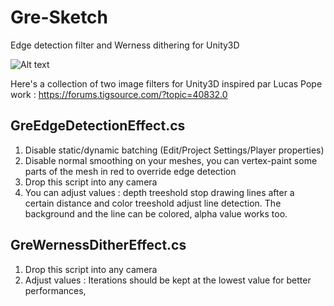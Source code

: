 # Gre-Sketch
Edge detection filter and Werness dithering for Unity3D

![Alt text](https://cloud.githubusercontent.com/assets/9194561/16920072/7e658a46-4d0c-11e6-947b-455fb870b3f1.gif "Gre-Sketch")

Here's a collection of two image filters for Unity3D inspired par Lucas Pope work : https://forums.tigsource.com/?topic=40832.0

## GreEdgeDetectionEffect.cs
1) Disable static/dynamic batching (Edit/Project Settings/Player properties)
2) Disable normal smoothing on your meshes, you can vertex-paint some parts of the mesh in red to override edge detection
3) Drop this script into any camera
4) You can adjust values : depth treeshold stop drawing lines after a certain distance and color treeshold adjust line detection. The background and the line can be colored, alpha value works too.

## GreWernessDitherEffect.cs
1) Drop this script into any camera
2) Adjust values : Iterations should be kept at the lowest value for better performances, 
